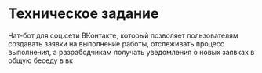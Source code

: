 # Техническое задание

Чат-бот для соц.сети ВКонтакте, который позволяет пользователям создавать
заявки на выполнение работы, отслеживать процесс выполнения, а разрабодчикам получать уведомления о новых заявках в общую беседу в вк
